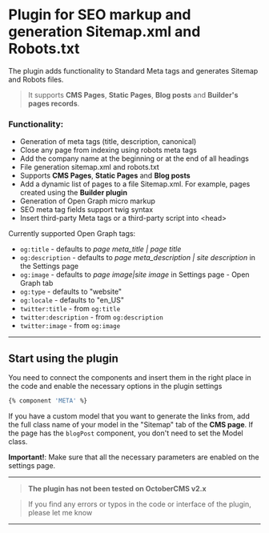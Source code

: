 # Plugin for SEO markup and generation Sitemap.xml and Robots.txt

The plugin adds functionality to Standard Meta tags and generates Sitemap and Robots files.

> It supports **CMS Pages**, **Static Pages**, **Blog posts** and **Builder's pages records**.

### Functionality:

- Generation of meta tags (title, description, canonical)
- Close any page from indexing using robots meta tags
- Add the company name at the beginning or at the end of all headings
- File generation sitemap.xml and robots.txt
- Supports **CMS Pages**, **Static Pages** and **Blog posts**
- Add a dynamic list of pages to a file Sitemap.xml. For example, pages created using the **Builder plugin**
- Generation of Open Graph micro markup
- SEO meta tag fields support twig syntax
- Insert third-party Meta tags or a third-party script into \<head>

Currently supported Open Graph tags:
- `og:title` - defaults to _page meta\_title | page title_
- `og:description` - defaults to _page meta\_description | site description_ in the Settings page
- `og:image` - defaults to  _page image|site image_ in Settings page - Open Graph tab
- `og:type` - defaults to "website"
- `og:locale` - defaults to "en_US"
- `twitter:title` - from `og:title`
- `twitter:description` - from `og:description`
- `twitter:image` - from `og:image`

---

## Start using the plugin

You need to connect the components and insert them in the right place in the code and enable the necessary options in the plugin settings

```bash
{% component 'META' %}
```

If you have a custom model that you want to generate the links from, add the full class name of your model in the "Sitemap" tab of the **CMS page**.
If the page has the `blogPost` component, you don't need to set the Model class.

**Important!**: Make sure that all the necessary parameters are enabled on the settings page.

---

> **The plugin has not been tested on OctoberCMS v2.x**

> If you find any errors or typos in the code or interface of the plugin, please let me know

---